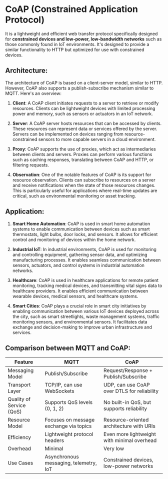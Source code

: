 # CoAP (Constrained Application Protocol) 
It is a lightweight and efficient web transfer protocol specifically designed for **constrained devices and low-power, low-bandwidth networks** such as those commonly found in IoT environments. It's designed to provide a similar functionality to HTTP but optimized for use with constrained devices.

## **Architecture:**

The architecture of CoAP is based on a client-server model, similar to HTTP. However, CoAP also supports a publish-subscribe mechanism similar to MQTT. Here's an overview:

1. **Client**: A CoAP client initiates requests to a server to retrieve or modify resources. Clients can be lightweight devices with limited processing power and memory, such as sensors or actuators in an IoT network.

2. **Server**: A CoAP server hosts resources that can be accessed by clients. These resources can represent data or services offered by the server. Servers can be implemented on devices ranging from resource-constrained sensors to more capable servers in a cloud environment.

3. **Proxy**: CoAP supports the use of proxies, which act as intermediaries between clients and servers. Proxies can perform various functions such as caching responses, translating between CoAP and HTTP, or filtering requests.

4. **Observation**: One of the notable features of CoAP is its support for resource observation. Clients can subscribe to resources on a server and receive notifications when the state of those resources changes. This is particularly useful for applications where real-time updates are critical, such as environmental monitoring or asset tracking.

## **Application:**

1. **Smart Home Automation**: CoAP is used in smart home automation systems to enable communication between devices such as smart thermostats, light bulbs, door locks, and sensors. It allows for efficient control and monitoring of devices within the home network.

2. **Industrial IoT**: In industrial environments, CoAP is used for monitoring and controlling equipment, gathering sensor data, and optimizing manufacturing processes. It enables seamless communication between sensors, actuators, and control systems in industrial automation networks.

3. **Healthcare**: CoAP is used in healthcare applications for remote patient monitoring, tracking medical devices, and transmitting vital signs data to healthcare providers. It enables efficient communication between wearable devices, medical sensors, and healthcare systems.

4. **Smart Cities**: CoAP plays a crucial role in smart city initiatives by enabling communication between various IoT devices deployed across the city, such as smart streetlights, waste management systems, traffic monitoring sensors, and environmental sensors. It facilitates data exchange and decision-making to improve urban infrastructure and services.

## Comparison between MQTT and CoAP:

| Feature                  | MQTT                                      | CoAP                                       |
|--------------------------|-------------------------------------------|--------------------------------------------|
| Messaging Model          | Publish/Subscribe                        | Request/Response + Publish/Subscribe       |
| Transport Layer          | TCP/IP, can use WebSockets               | UDP, can use CoAP over DTLS for reliability|
| Quality of Service (QoS) | Supports QoS levels (0, 1, 2)            | No built-in QoS, but supports reliability  |
| Resource Model           | Focuses on message exchange via topics    | Resource-oriented architecture with URIs   |
| Efficiency               | Lightweight protocol headers              | Even more lightweight with minimal overhead|
| Overhead                 | Minimal                                   | Very low                                   |
| Use Cases                | Asynchronous messaging, telemetry, IoT    | Constrained devices, low-power networks    |

